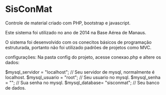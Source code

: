 # SisConMat
Controle de material criado com PHP, bootstrap e javascript.

Este sistema foi utilizado no ano de 2014 na Base Aérea de Manaus.

O sistema foi desenvolvido com os conecitos básicos de programação estruturada, portanto não foi utilizado padrões de projetos como MVC.

configurações:
Na pasta config do projeto, acesse conexao.php e altere os dados:

$mysql_servidor = "localhost"; // Seu servidor de mysql, normalmente é localhost.
$mysql_usuario = "root"; // Seu usuario no mysql.
$mysql_senha = ""; // Sua senha no mysql.
$mysql_database= "sisconmat"; // Seu banco de dados.
